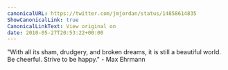 ```yaml
---
canonicalURL: https://twitter.com/jmjordan/status/14858614835
ShowCanonicalLink: true
CanonicalLinkText: View original on
date: 2010-05-27T20:53:22+00:00
---
```

"With all its sham, drudgery, and broken dreams,
it is still a beautiful world.
Be cheerful.
Strive to be happy." - Max Ehrmann